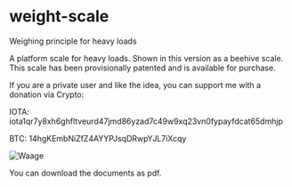 # weight-scale

Weighing principle for heavy loads 

A platform scale for heavy loads. Shown in this version as a beehive scale. This scale has been provisionally patented and is available for purchase.

If you are a private user and like the idea, you can support me with a donation via Crypto:

IOTA: iota1qr7y8xh6ghfltveurd47jmd86yzad7c49w9xq23vn0fypayfdcat65dmhjp

BTC:
14hgKEmbNiZfZ4AYYPJsqDRwpYJL7iXcqy

![Waage](https://user-images.githubusercontent.com/96875239/147881062-44aa6195-d558-4f8a-86ed-1cd874d2f762.jpg)

You can download the documents as pdf.
